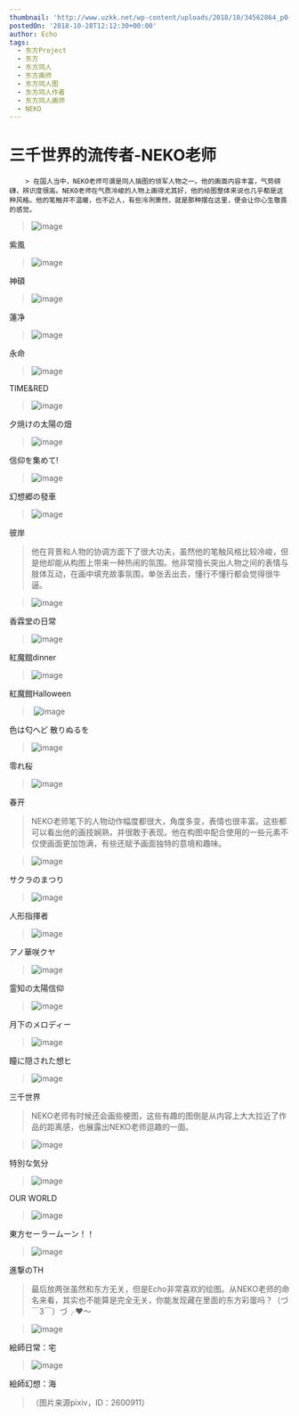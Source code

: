 ```yaml
---
thumbnail: 'http://www.uzkk.net/wp-content/uploads/2018/10/34562864_p0-825x510.jpg'
postedOn: '2018-10-28T12:12:30+00:00'
author: Echo
tags:
  - 东方Project
  - 东方
  - 东方同人
  - 东方画师
  - 东方同人图
  - 东方同人作者
  - 东方同人画师
  - NEKO
---
```


# 三千世界的流传者-NEKO老师

		> 在国人当中，NEKO老师可谓是同人插图的领军人物之一。他的画面内容丰富，气势磅礴，辨识度很高。NEKO老师在气质冷峻的人物上画得尤其好，他的绘图整体来说也几乎都是这种风格。他的笔触并不温暖，也不近人，有些冷冽萧然，就是那种摆在这里，便会让你心生敬畏的感觉。

> 

> ![image](http://www.uzkk.net/wp-content/uploads/2018/10/28123130_p0-1024x620.jpg)

紫風

> ![image](http://www.uzkk.net/wp-content/uploads/2018/10/28471296_p0-1024x596.jpg)

神碩

> ![image](http://www.uzkk.net/wp-content/uploads/2018/10/31716552_p0-1024x620.jpg)

蓮净

> ![image](http://www.uzkk.net/wp-content/uploads/2018/10/30537439_p0-1024x620.jpg)

永命

> ![image](http://www.uzkk.net/wp-content/uploads/2018/10/33316516_p0-1024x697.jpg)

TIME&RED

> ![image](http://www.uzkk.net/wp-content/uploads/2018/10/27763069_p0-1024x485.jpg)

夕焼けの太陽の畑

> ![image](http://www.uzkk.net/wp-content/uploads/2018/10/27086224_p0-1-1024x627.jpg)

信仰を集めて!

> ![image](http://www.uzkk.net/wp-content/uploads/2018/10/33952191_p0-1024x478.jpg)

幻想郷の發車

> ![image](http://www.uzkk.net/wp-content/uploads/2018/10/32197352_p0-1024x657.jpg)

彼岸

> 他在背景和人物的协调方面下了很大功夫，虽然他的笔触风格比较冷峻，但是他却能从构图上带来一种热闹的氛围。他非常擅长突出人物之间的表情与肢体互动，在画中填充故事氛围，单张丢出去，懂行不懂行都会觉得很牛逼。

> ![image](http://www.uzkk.net/wp-content/uploads/2018/10/42655610_p0-1.jpg)

香霖堂の日常

> ![image](http://www.uzkk.net/wp-content/uploads/2018/10/34683993_p0-1024x541.jpg)

紅魔館dinner

> ![image](http://www.uzkk.net/wp-content/uploads/2018/10/39438115-1024x724.png)

紅魔館Halloween

>  ![image](http://www.uzkk.net/wp-content/uploads/2018/10/47004232_p0-1-1024x512.jpg)

色は匂へど 散りぬるを

> ![image](http://www.uzkk.net/wp-content/uploads/2018/10/47042374_p0-1024x506.jpg)

零れ桜

> ![image](http://www.uzkk.net/wp-content/uploads/2018/10/39466487-1024x512.png)

春开

> NEKO老师笔下的人物动作幅度都很大，角度多变，表情也很丰富。这些都可以看出他的画技娴熟，并很敢于表现。他在构图中配合使用的一些元素不仅使画面更加饱满，有些还赋予画面独特的意境和趣味。

> ![image](http://www.uzkk.net/wp-content/uploads/2018/10/34871530_p0-1-1024x576.jpg)

サクラのまつり

> ![image](http://www.uzkk.net/wp-content/uploads/2018/10/34562864_p0-1024x605.jpg)

人形指揮者

> ![image](http://www.uzkk.net/wp-content/uploads/2018/10/35872256_p0-725x1024.jpg)

アノ華咲クヤ

> ![image](http://www.uzkk.net/wp-content/uploads/2018/10/55592344_p0-724x1024.jpg)

霊知の太陽信仰

> ![image](http://www.uzkk.net/wp-content/uploads/2018/10/38047797_p0-1024x561.jpg)

月下のメロディー

> ![image](http://www.uzkk.net/wp-content/uploads/2018/10/54215325_p0-1024x655.jpg)

瞳に隠された想ヒ

> ![image](http://www.uzkk.net/wp-content/uploads/2018/10/37485215_p0-789x1024.jpg)

三千世界

> NEKO老师有时候还会画些梗图，这些有趣的图倒是从内容上大大拉近了作品的距离感，也展露出NEKO老师逗趣的一面。

> ![image](http://www.uzkk.net/wp-content/uploads/2018/10/41579339_p0-1024x618.jpg)

特別な気分

> ![image](http://www.uzkk.net/wp-content/uploads/2018/10/35038387_p0-1024x682.jpg)

OUR WORLD

> ![image](http://www.uzkk.net/wp-content/uploads/2018/10/44786731_p0-1024x493.jpg)

東方セーラームーン！！

> ![image](http://www.uzkk.net/wp-content/uploads/2018/10/36063215_p0-1024x334.jpg)

進撃のTH

> 最后放两张虽然和东方无关，但是Echo非常喜欢的绘图。从NEKO老师的命名来看，其实也不能算是完全无关，你能发现藏在里面的东方彩蛋吗？（づ￣3￣）づ╭❤～

> ![image](http://www.uzkk.net/wp-content/uploads/2018/10/31565469_p0-1024x512.jpg)

絵師日常：宅

> ![image](http://www.uzkk.net/wp-content/uploads/2018/10/31491291_p0-1024x576.jpg)

絵師幻想：海

> （图片来源pixiv，ID：2600911）

	